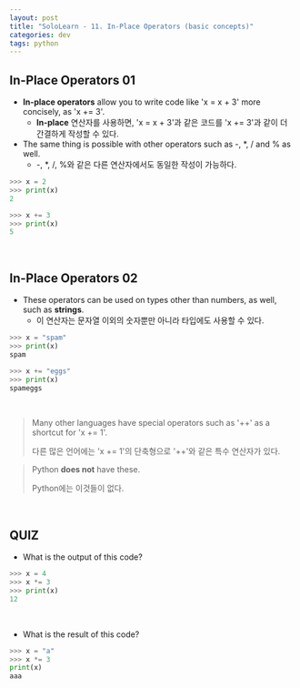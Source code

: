 ```yaml
---
layout: post
title: "SoloLearn - 11. In-Place Operators (basic concepts)"
categories: dev
tags: python
---
```


## In-Place Operators 01

- **In-place operators** allow you to write code like 'x = x + 3' more concisely, as 'x += 3'.
  - **In-place** 연산자를 사용하면, 'x = x + 3'과 같은 코드를 'x += 3'과 같이 더 간결하게 작성할 수 있다.
- The same thing is possible with other operators such as -, *, / and % as well.
  - \-, *, /, %와 같은 다른 연산자에서도 동일한 작성이 가능하다.

```python
>>> x = 2
>>> print(x)
2

>>> x += 3
>>> print(x)
5
```

<br>

## In-Place Operators 02

- These operators can be used on types other than numbers, as well, such as **strings**.
  - 이 연산자는 문자열 이외의 숫자뿐만 아니라 타입에도 사용할 수 있다.

```python
>>> x = "spam"
>>> print(x)
spam

>>> x += "eggs"
>>> print(x)
spameggs
```

<br>

> Many other languages have special operators such as '++' as a shortcut for 'x += 1'.
>
> 다른 많은 언어에는 'x += 1'의 단축형으로 '++'와 같은 특수 연산자가 있다.

> Python **does not** have these.
>
> Python에는 이것들이 없다.

<br>

## QUIZ

- What is the output of this code?

```python
>>> x = 4
>>> x *= 3
>>> print(x)
12
```

<br>

- What is the result of this code?

```python
>>> x = "a"
>>> x *= 3
print(x)
aaa
```

<br>